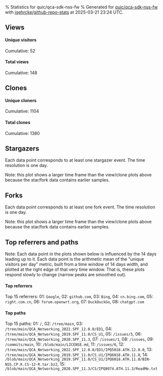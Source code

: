 % Statistics for quic/qca-sdk-nss-fw
% Generated for [quic/qca-sdk-nss-fw](https://github.com/quic/qca-sdk-nss-fw) with [jgehrcke/github-repo-stats](https://github.com/jgehrcke/github-repo-stats) at 2025-03-21 23:24 UTC.


## Views

#### Unique visitors
<div id="chart_views_unique" class="full-width-chart"></div>

Cumulative: 52

#### Total views
<div id="chart_views_total" class="full-width-chart"></div>

Cumulative: 148

<div class="pagebreak-for-print"> </div>

## Clones

#### Unique cloners
<div id="chart_clones_unique" class="full-width-chart"></div>

Cumulative: 1104

#### Total clones
<div id="chart_clones_total" class="full-width-chart"></div>

Cumulative: 1380



<div class="pagebreak-for-print"> </div>



## Stargazers

Each data point corresponds to at least one stargazer event.
The time resolution is one day.

<div id="chart_stargazers" class="full-width-chart"></div>


Note: this plot shows a larger time frame than the view/clone plots above because the star/fork data contains earlier samples.



## Forks

Each data point corresponds to at least one fork event.
The time resolution is one day.

<div id="chart_forks" class="full-width-chart"></div>


Note: this plot shows a larger time frame than the view/clone plots above because the star/fork data contains earlier samples.



<div class="pagebreak-for-print"> </div>



## Top referrers and paths


Note: Each data point in the plots shown below is influenced by the 14 days
leading up to it. Each data point is the arithmetic mean of the "unique
visitors per day" metric, built from a time window of 14 days width, and
plotted at the right edge of that very time window. That is, these plots
respond slowly to change (narrow peaks are smoothed out).




#### Top referrers


<div id="chart_referrers_top_n_alltime" class="full-width-chart"></div>

Top 15 referrers: 01: `Google`, 02: `github.com`, 03: `Bing`, 04: `cn.bing.com`, 05: `right.com.cn`, 06: `forum.openwrt.org`, 07: `DuckDuckGo`, 08: `chatgpt.com`





#### Top paths


<div id="chart_paths_top_n_alltime" class="full-width-chart"></div>

Top 15 paths: 01: `/`, 02: `/tree/main`, 03: `/tree/main/QCA_Networking_2022.SPF_12.0.0/ED1`, 04: `/tree/main/QCA_Networking_2019.SPF_11.0/CS_U1`, 05: `/issues/5`, 06: `/tree/main/QCA_Networking_2020.SPF_11.3`, 07: `/issues/1`, 08: `/issues`, 09: `/commits/main`, 10: `/blob/main/LICENSE.md`, 11: `/issues/6`, 12: `/tree/main/QCA_Networking_2022.SPF_12.0.0/ED1/IPQ5018.ATH.12.0.0`, 13: `/tree/main/QCA_Networking_2019.SPF_11.0/CS_U1/IPQ6018.ATH.11.0`, 14: `/blob/main/QCA_Networking_2019.SPF_11.0/CS_U1/IPQ6018.ATH.11.0/BIN-NSS.CP.K.CS-12-R.tar.bz2`, 15: `/blob/main/QCA_Networking_2020.SPF_11.3/CS/IPQ8074.ATH.11.3/ReadMe.txt`


<script type="text/javascript">
    vegaEmbed('#chart_views_unique', {"$schema": "https://vega.github.io/schema/vega-lite/v4.17.0.json", "config": {"arc": {"fill": "#1b1e23"}, "area": {"fill": "#1b1e23"}, "axisBottom": {"domainColor": "#a9b4c4", "gridColor": "#a9b4c4", "labelColor": "#1b1e23", "labelFont": "relative-mono-11-pitch-pro, Menlo, monospace", "tickColor": "#a9b4c4", "titleColor": "#1b1e23", "titleFont": "relative-mono-11-pitch-pro, Menlo, monospace"}, "axisLeft": {"domainColor": "#a9b4c4", "gridColor": "#a9b4c4", "labelColor": "#1b1e23", "labelFont": "relative-mono-11-pitch-pro, Menlo, monospace", "tickColor": "#a9b4c4", "titleColor": "#1b1e23", "titleFont": "relative-mono-11-pitch-pro, Menlo, monospace"}, "axisX": {"grid": false}, "axisY": {"grid": false, "labelBound": true}, "background": "#FFFFFF", "group": {"fill": "#FFFFFF"}, "header": {"fontWeight": 400, "labelFont": "relative-mono-11-pitch-pro, Menlo, monospace", "titleFont": "relative-mono-11-pitch-pro, Menlo, monospace"}, "legend": {"labelFont": "relative-mono-11-pitch-pro, Menlo, monospace", "symbolSize": 200, "symbolType": "circle", "titleFont": "relative-mono-11-pitch-pro, Menlo, monospace"}, "line": {"color": "#1b1e23", "stroke": "#1b1e23"}, "path": {"stroke": "#1b1e23"}, "point": {"color": "#1b1e23", "cursor": "pointer", "filled": true, "size": 20}, "range": {"category": ["#85a2f7", "#ea9755", "#7eb36a", "#f07071", "#bc85d9", "#e587b6", "#a9b4c4", "#d4c05e", "#64b9c4"]}, "style": {"bar": {"fill": "#1b1e23"}, "text": {"font": "relative-mono-11-pitch-pro, Menlo, monospace", "fontWeight": 400}}, "symbol": {"shape": "circle"}, "title": {"anchor": "start", "font": "relative-mono-11-pitch-pro, Menlo, monospace", "fontWeight": 400}, "trail": {"color": "#1b1e23", "stroke": "#1b1e23"}, "view": {"stroke": null}}, "data": {"name": "data-04e44a0db3500896354342935f042a24"}, "datasets": {"data-04e44a0db3500896354342935f042a24": [{"time": "2025-02-27T00:00:00+00:00", "views_total": 31, "views_unique": 4}, {"time": "2025-02-28T00:00:00+00:00", "views_total": 2, "views_unique": 2}, {"time": "2025-03-01T00:00:00+00:00", "views_total": 1, "views_unique": 1}, {"time": "2025-03-02T00:00:00+00:00", "views_total": 7, "views_unique": 1}, {"time": "2025-03-03T00:00:00+00:00", "views_total": 30, "views_unique": 5}, {"time": "2025-03-04T00:00:00+00:00", "views_total": 12, "views_unique": 5}, {"time": "2025-03-05T00:00:00+00:00", "views_total": 14, "views_unique": 3}, {"time": "2025-03-06T00:00:00+00:00", "views_total": 3, "views_unique": 3}, {"time": "2025-03-07T00:00:00+00:00", "views_total": 1, "views_unique": 1}, {"time": "2025-03-08T00:00:00+00:00", "views_total": 1, "views_unique": 1}, {"time": "2025-03-09T00:00:00+00:00", "views_total": 0, "views_unique": 0}, {"time": "2025-03-10T00:00:00+00:00", "views_total": 2, "views_unique": 2}, {"time": "2025-03-11T00:00:00+00:00", "views_total": 2, "views_unique": 2}, {"time": "2025-03-12T00:00:00+00:00", "views_total": 13, "views_unique": 3}, {"time": "2025-03-13T00:00:00+00:00", "views_total": 5, "views_unique": 2}, {"time": "2025-03-14T00:00:00+00:00", "views_total": 0, "views_unique": 0}, {"time": "2025-03-15T00:00:00+00:00", "views_total": 3, "views_unique": 3}, {"time": "2025-03-16T00:00:00+00:00", "views_total": 8, "views_unique": 1}, {"time": "2025-03-17T00:00:00+00:00", "views_total": 4, "views_unique": 4}, {"time": "2025-03-18T00:00:00+00:00", "views_total": 3, "views_unique": 3}, {"time": "2025-03-19T00:00:00+00:00", "views_total": 3, "views_unique": 3}, {"time": "2025-03-20T00:00:00+00:00", "views_total": 3, "views_unique": 3}, {"time": "2025-03-21T00:00:00+00:00", "views_total": 0, "views_unique": 0}]}, "encoding": {"tooltip": [{"field": "views_unique", "format": ".1f", "title": "views (u)", "type": "quantitative"}, {"field": "time", "format": "%B %e, %Y", "title": "date", "type": "temporal"}], "x": {"axis": {"labelAngle": 25}, "field": "time", "scale": {"domain": ["2025-02-27", "2025-03-21"]}, "timeUnit": "yearmonthdate", "title": "date", "type": "temporal"}, "y": {"axis": {}, "field": "views_unique", "scale": {"domain": [0, 5.5], "type": "linear", "zero": true}, "title": "unique views per day", "type": "quantitative"}}, "height": 200, "mark": {"point": true, "type": "line"}, "padding": 10, "width": "container"}, {"actions": false, "renderer": "svg"}).catch(console.error);
vegaEmbed('#chart_views_total', {"$schema": "https://vega.github.io/schema/vega-lite/v4.17.0.json", "config": {"arc": {"fill": "#1b1e23"}, "area": {"fill": "#1b1e23"}, "axisBottom": {"domainColor": "#a9b4c4", "gridColor": "#a9b4c4", "labelColor": "#1b1e23", "labelFont": "relative-mono-11-pitch-pro, Menlo, monospace", "tickColor": "#a9b4c4", "titleColor": "#1b1e23", "titleFont": "relative-mono-11-pitch-pro, Menlo, monospace"}, "axisLeft": {"domainColor": "#a9b4c4", "gridColor": "#a9b4c4", "labelColor": "#1b1e23", "labelFont": "relative-mono-11-pitch-pro, Menlo, monospace", "tickColor": "#a9b4c4", "titleColor": "#1b1e23", "titleFont": "relative-mono-11-pitch-pro, Menlo, monospace"}, "axisX": {"grid": false}, "axisY": {"grid": false, "labelBound": true}, "background": "#FFFFFF", "group": {"fill": "#FFFFFF"}, "header": {"fontWeight": 400, "labelFont": "relative-mono-11-pitch-pro, Menlo, monospace", "titleFont": "relative-mono-11-pitch-pro, Menlo, monospace"}, "legend": {"labelFont": "relative-mono-11-pitch-pro, Menlo, monospace", "symbolSize": 200, "symbolType": "circle", "titleFont": "relative-mono-11-pitch-pro, Menlo, monospace"}, "line": {"color": "#1b1e23", "stroke": "#1b1e23"}, "path": {"stroke": "#1b1e23"}, "point": {"color": "#1b1e23", "cursor": "pointer", "filled": true, "size": 20}, "range": {"category": ["#85a2f7", "#ea9755", "#7eb36a", "#f07071", "#bc85d9", "#e587b6", "#a9b4c4", "#d4c05e", "#64b9c4"]}, "style": {"bar": {"fill": "#1b1e23"}, "text": {"font": "relative-mono-11-pitch-pro, Menlo, monospace", "fontWeight": 400}}, "symbol": {"shape": "circle"}, "title": {"anchor": "start", "font": "relative-mono-11-pitch-pro, Menlo, monospace", "fontWeight": 400}, "trail": {"color": "#1b1e23", "stroke": "#1b1e23"}, "view": {"stroke": null}}, "data": {"name": "data-04e44a0db3500896354342935f042a24"}, "datasets": {"data-04e44a0db3500896354342935f042a24": [{"time": "2025-02-27T00:00:00+00:00", "views_total": 31, "views_unique": 4}, {"time": "2025-02-28T00:00:00+00:00", "views_total": 2, "views_unique": 2}, {"time": "2025-03-01T00:00:00+00:00", "views_total": 1, "views_unique": 1}, {"time": "2025-03-02T00:00:00+00:00", "views_total": 7, "views_unique": 1}, {"time": "2025-03-03T00:00:00+00:00", "views_total": 30, "views_unique": 5}, {"time": "2025-03-04T00:00:00+00:00", "views_total": 12, "views_unique": 5}, {"time": "2025-03-05T00:00:00+00:00", "views_total": 14, "views_unique": 3}, {"time": "2025-03-06T00:00:00+00:00", "views_total": 3, "views_unique": 3}, {"time": "2025-03-07T00:00:00+00:00", "views_total": 1, "views_unique": 1}, {"time": "2025-03-08T00:00:00+00:00", "views_total": 1, "views_unique": 1}, {"time": "2025-03-09T00:00:00+00:00", "views_total": 0, "views_unique": 0}, {"time": "2025-03-10T00:00:00+00:00", "views_total": 2, "views_unique": 2}, {"time": "2025-03-11T00:00:00+00:00", "views_total": 2, "views_unique": 2}, {"time": "2025-03-12T00:00:00+00:00", "views_total": 13, "views_unique": 3}, {"time": "2025-03-13T00:00:00+00:00", "views_total": 5, "views_unique": 2}, {"time": "2025-03-14T00:00:00+00:00", "views_total": 0, "views_unique": 0}, {"time": "2025-03-15T00:00:00+00:00", "views_total": 3, "views_unique": 3}, {"time": "2025-03-16T00:00:00+00:00", "views_total": 8, "views_unique": 1}, {"time": "2025-03-17T00:00:00+00:00", "views_total": 4, "views_unique": 4}, {"time": "2025-03-18T00:00:00+00:00", "views_total": 3, "views_unique": 3}, {"time": "2025-03-19T00:00:00+00:00", "views_total": 3, "views_unique": 3}, {"time": "2025-03-20T00:00:00+00:00", "views_total": 3, "views_unique": 3}, {"time": "2025-03-21T00:00:00+00:00", "views_total": 0, "views_unique": 0}]}, "encoding": {"tooltip": [{"field": "views_total", "format": ".1f", "title": "views (t)", "type": "quantitative"}, {"field": "time", "format": "%B %e, %Y", "title": "date", "type": "temporal"}], "x": {"axis": {"labelAngle": 25}, "field": "time", "scale": {"domain": ["2025-02-27", "2025-03-21"]}, "timeUnit": "yearmonthdate", "title": "date", "type": "temporal"}, "y": {"axis": {}, "field": "views_total", "scale": {"domain": [0, 34.1], "type": "linear", "zero": true}, "title": "total views per day", "type": "quantitative"}}, "height": 200, "mark": {"point": true, "type": "line"}, "padding": 10, "width": "container"}, {"actions": false, "renderer": "svg"}).catch(console.error);
vegaEmbed('#chart_clones_unique', {"$schema": "https://vega.github.io/schema/vega-lite/v4.17.0.json", "config": {"arc": {"fill": "#1b1e23"}, "area": {"fill": "#1b1e23"}, "axisBottom": {"domainColor": "#a9b4c4", "gridColor": "#a9b4c4", "labelColor": "#1b1e23", "labelFont": "relative-mono-11-pitch-pro, Menlo, monospace", "tickColor": "#a9b4c4", "titleColor": "#1b1e23", "titleFont": "relative-mono-11-pitch-pro, Menlo, monospace"}, "axisLeft": {"domainColor": "#a9b4c4", "gridColor": "#a9b4c4", "labelColor": "#1b1e23", "labelFont": "relative-mono-11-pitch-pro, Menlo, monospace", "tickColor": "#a9b4c4", "titleColor": "#1b1e23", "titleFont": "relative-mono-11-pitch-pro, Menlo, monospace"}, "axisX": {"grid": false}, "axisY": {"grid": false, "labelBound": true}, "background": "#FFFFFF", "group": {"fill": "#FFFFFF"}, "header": {"fontWeight": 400, "labelFont": "relative-mono-11-pitch-pro, Menlo, monospace", "titleFont": "relative-mono-11-pitch-pro, Menlo, monospace"}, "legend": {"labelFont": "relative-mono-11-pitch-pro, Menlo, monospace", "symbolSize": 200, "symbolType": "circle", "titleFont": "relative-mono-11-pitch-pro, Menlo, monospace"}, "line": {"color": "#1b1e23", "stroke": "#1b1e23"}, "path": {"stroke": "#1b1e23"}, "point": {"color": "#1b1e23", "cursor": "pointer", "filled": true, "size": 20}, "range": {"category": ["#85a2f7", "#ea9755", "#7eb36a", "#f07071", "#bc85d9", "#e587b6", "#a9b4c4", "#d4c05e", "#64b9c4"]}, "style": {"bar": {"fill": "#1b1e23"}, "text": {"font": "relative-mono-11-pitch-pro, Menlo, monospace", "fontWeight": 400}}, "symbol": {"shape": "circle"}, "title": {"anchor": "start", "font": "relative-mono-11-pitch-pro, Menlo, monospace", "fontWeight": 400}, "trail": {"color": "#1b1e23", "stroke": "#1b1e23"}, "view": {"stroke": null}}, "data": {"name": "data-4fc50d3d68fb4e5198b5931ea230eb5a"}, "datasets": {"data-4fc50d3d68fb4e5198b5931ea230eb5a": [{"clones_total": 55, "clones_unique": 52, "time": "2025-02-27T00:00:00+00:00"}, {"clones_total": 102, "clones_unique": 83, "time": "2025-02-28T00:00:00+00:00"}, {"clones_total": 54, "clones_unique": 43, "time": "2025-03-01T00:00:00+00:00"}, {"clones_total": 53, "clones_unique": 40, "time": "2025-03-02T00:00:00+00:00"}, {"clones_total": 39, "clones_unique": 35, "time": "2025-03-03T00:00:00+00:00"}, {"clones_total": 140, "clones_unique": 48, "time": "2025-03-04T00:00:00+00:00"}, {"clones_total": 39, "clones_unique": 35, "time": "2025-03-05T00:00:00+00:00"}, {"clones_total": 53, "clones_unique": 40, "time": "2025-03-06T00:00:00+00:00"}, {"clones_total": 95, "clones_unique": 81, "time": "2025-03-07T00:00:00+00:00"}, {"clones_total": 58, "clones_unique": 47, "time": "2025-03-08T00:00:00+00:00"}, {"clones_total": 48, "clones_unique": 39, "time": "2025-03-09T00:00:00+00:00"}, {"clones_total": 43, "clones_unique": 35, "time": "2025-03-10T00:00:00+00:00"}, {"clones_total": 73, "clones_unique": 51, "time": "2025-03-11T00:00:00+00:00"}, {"clones_total": 47, "clones_unique": 39, "time": "2025-03-12T00:00:00+00:00"}, {"clones_total": 56, "clones_unique": 47, "time": "2025-03-13T00:00:00+00:00"}, {"clones_total": 93, "clones_unique": 89, "time": "2025-03-14T00:00:00+00:00"}, {"clones_total": 39, "clones_unique": 35, "time": "2025-03-15T00:00:00+00:00"}, {"clones_total": 40, "clones_unique": 38, "time": "2025-03-16T00:00:00+00:00"}, {"clones_total": 38, "clones_unique": 35, "time": "2025-03-17T00:00:00+00:00"}, {"clones_total": 58, "clones_unique": 48, "time": "2025-03-18T00:00:00+00:00"}, {"clones_total": 30, "clones_unique": 30, "time": "2025-03-19T00:00:00+00:00"}, {"clones_total": 47, "clones_unique": 41, "time": "2025-03-20T00:00:00+00:00"}, {"clones_total": 80, "clones_unique": 73, "time": "2025-03-21T00:00:00+00:00"}]}, "encoding": {"tooltip": [{"field": "clones_unique", "format": ".1f", "title": "clones (u)", "type": "quantitative"}, {"field": "time", "format": "%B %e, %Y", "title": "date", "type": "temporal"}], "x": {"axis": {"labelAngle": 25}, "field": "time", "scale": {"domain": ["2025-02-27", "2025-03-21"]}, "timeUnit": "yearmonthdate", "title": "date", "type": "temporal"}, "y": {"axis": {}, "field": "clones_unique", "scale": {"domain": [0, 97.9], "type": "linear", "zero": true}, "title": "unique clones per day", "type": "quantitative"}}, "height": 200, "mark": {"point": true, "type": "line"}, "padding": 10, "width": "container"}, {"actions": false, "renderer": "svg"}).catch(console.error);
vegaEmbed('#chart_clones_total', {"$schema": "https://vega.github.io/schema/vega-lite/v4.17.0.json", "config": {"arc": {"fill": "#1b1e23"}, "area": {"fill": "#1b1e23"}, "axisBottom": {"domainColor": "#a9b4c4", "gridColor": "#a9b4c4", "labelColor": "#1b1e23", "labelFont": "relative-mono-11-pitch-pro, Menlo, monospace", "tickColor": "#a9b4c4", "titleColor": "#1b1e23", "titleFont": "relative-mono-11-pitch-pro, Menlo, monospace"}, "axisLeft": {"domainColor": "#a9b4c4", "gridColor": "#a9b4c4", "labelColor": "#1b1e23", "labelFont": "relative-mono-11-pitch-pro, Menlo, monospace", "tickColor": "#a9b4c4", "titleColor": "#1b1e23", "titleFont": "relative-mono-11-pitch-pro, Menlo, monospace"}, "axisX": {"grid": false}, "axisY": {"grid": false, "labelBound": true}, "background": "#FFFFFF", "group": {"fill": "#FFFFFF"}, "header": {"fontWeight": 400, "labelFont": "relative-mono-11-pitch-pro, Menlo, monospace", "titleFont": "relative-mono-11-pitch-pro, Menlo, monospace"}, "legend": {"labelFont": "relative-mono-11-pitch-pro, Menlo, monospace", "symbolSize": 200, "symbolType": "circle", "titleFont": "relative-mono-11-pitch-pro, Menlo, monospace"}, "line": {"color": "#1b1e23", "stroke": "#1b1e23"}, "path": {"stroke": "#1b1e23"}, "point": {"color": "#1b1e23", "cursor": "pointer", "filled": true, "size": 20}, "range": {"category": ["#85a2f7", "#ea9755", "#7eb36a", "#f07071", "#bc85d9", "#e587b6", "#a9b4c4", "#d4c05e", "#64b9c4"]}, "style": {"bar": {"fill": "#1b1e23"}, "text": {"font": "relative-mono-11-pitch-pro, Menlo, monospace", "fontWeight": 400}}, "symbol": {"shape": "circle"}, "title": {"anchor": "start", "font": "relative-mono-11-pitch-pro, Menlo, monospace", "fontWeight": 400}, "trail": {"color": "#1b1e23", "stroke": "#1b1e23"}, "view": {"stroke": null}}, "data": {"name": "data-4fc50d3d68fb4e5198b5931ea230eb5a"}, "datasets": {"data-4fc50d3d68fb4e5198b5931ea230eb5a": [{"clones_total": 55, "clones_unique": 52, "time": "2025-02-27T00:00:00+00:00"}, {"clones_total": 102, "clones_unique": 83, "time": "2025-02-28T00:00:00+00:00"}, {"clones_total": 54, "clones_unique": 43, "time": "2025-03-01T00:00:00+00:00"}, {"clones_total": 53, "clones_unique": 40, "time": "2025-03-02T00:00:00+00:00"}, {"clones_total": 39, "clones_unique": 35, "time": "2025-03-03T00:00:00+00:00"}, {"clones_total": 140, "clones_unique": 48, "time": "2025-03-04T00:00:00+00:00"}, {"clones_total": 39, "clones_unique": 35, "time": "2025-03-05T00:00:00+00:00"}, {"clones_total": 53, "clones_unique": 40, "time": "2025-03-06T00:00:00+00:00"}, {"clones_total": 95, "clones_unique": 81, "time": "2025-03-07T00:00:00+00:00"}, {"clones_total": 58, "clones_unique": 47, "time": "2025-03-08T00:00:00+00:00"}, {"clones_total": 48, "clones_unique": 39, "time": "2025-03-09T00:00:00+00:00"}, {"clones_total": 43, "clones_unique": 35, "time": "2025-03-10T00:00:00+00:00"}, {"clones_total": 73, "clones_unique": 51, "time": "2025-03-11T00:00:00+00:00"}, {"clones_total": 47, "clones_unique": 39, "time": "2025-03-12T00:00:00+00:00"}, {"clones_total": 56, "clones_unique": 47, "time": "2025-03-13T00:00:00+00:00"}, {"clones_total": 93, "clones_unique": 89, "time": "2025-03-14T00:00:00+00:00"}, {"clones_total": 39, "clones_unique": 35, "time": "2025-03-15T00:00:00+00:00"}, {"clones_total": 40, "clones_unique": 38, "time": "2025-03-16T00:00:00+00:00"}, {"clones_total": 38, "clones_unique": 35, "time": "2025-03-17T00:00:00+00:00"}, {"clones_total": 58, "clones_unique": 48, "time": "2025-03-18T00:00:00+00:00"}, {"clones_total": 30, "clones_unique": 30, "time": "2025-03-19T00:00:00+00:00"}, {"clones_total": 47, "clones_unique": 41, "time": "2025-03-20T00:00:00+00:00"}, {"clones_total": 80, "clones_unique": 73, "time": "2025-03-21T00:00:00+00:00"}]}, "encoding": {"tooltip": [{"field": "clones_total", "format": ".1f", "title": "clones (t)", "type": "quantitative"}, {"field": "time", "format": "%B %e, %Y", "title": "date", "type": "temporal"}], "x": {"axis": {"labelAngle": 25}, "field": "time", "scale": {"domain": ["2025-02-27", "2025-03-21"]}, "timeUnit": "yearmonthdate", "title": "date", "type": "temporal"}, "y": {"axis": {"values": [1, 10, 50, 100, 500, 1000, 5000, 10000]}, "field": "clones_total", "scale": {"domain": [0, 154.0], "type": "symlog", "zero": true}, "title": "total clones per day", "type": "quantitative"}}, "height": 200, "mark": {"point": true, "type": "line"}, "padding": 10, "width": "container"}, {"actions": false, "renderer": "svg"}).catch(console.error);
vegaEmbed('#chart_stargazers', {"$schema": "https://vega.github.io/schema/vega-lite/v4.17.0.json", "config": {"arc": {"fill": "#1b1e23"}, "area": {"fill": "#1b1e23"}, "axisBottom": {"domainColor": "#a9b4c4", "gridColor": "#a9b4c4", "labelColor": "#1b1e23", "labelFont": "relative-mono-11-pitch-pro, Menlo, monospace", "tickColor": "#a9b4c4", "titleColor": "#1b1e23", "titleFont": "relative-mono-11-pitch-pro, Menlo, monospace"}, "axisLeft": {"domainColor": "#a9b4c4", "gridColor": "#a9b4c4", "labelColor": "#1b1e23", "labelFont": "relative-mono-11-pitch-pro, Menlo, monospace", "tickColor": "#a9b4c4", "titleColor": "#1b1e23", "titleFont": "relative-mono-11-pitch-pro, Menlo, monospace"}, "axisX": {"grid": false}, "axisY": {"grid": false}, "background": "#FFFFFF", "group": {"fill": "#FFFFFF"}, "header": {"fontWeight": 400, "labelFont": "relative-mono-11-pitch-pro, Menlo, monospace", "titleFont": "relative-mono-11-pitch-pro, Menlo, monospace"}, "legend": {"labelFont": "relative-mono-11-pitch-pro, Menlo, monospace", "symbolSize": 200, "symbolType": "circle", "titleFont": "relative-mono-11-pitch-pro, Menlo, monospace"}, "line": {"color": "#1b1e23", "stroke": "#1b1e23"}, "path": {"stroke": "#1b1e23"}, "point": {"color": "#1b1e23", "cursor": "pointer", "filled": true, "size": 50}, "range": {"category": ["#85a2f7", "#ea9755", "#7eb36a", "#f07071", "#bc85d9", "#e587b6", "#a9b4c4", "#d4c05e", "#64b9c4"]}, "style": {"bar": {"fill": "#1b1e23"}, "text": {"font": "relative-mono-11-pitch-pro, Menlo, monospace", "fontWeight": 400}}, "symbol": {"shape": "circle"}, "title": {"anchor": "start", "font": "relative-mono-11-pitch-pro, Menlo, monospace", "fontWeight": 400}, "trail": {"color": "#1b1e23", "stroke": "#1b1e23"}, "view": {"stroke": null}}, "data": {"name": "data-f7730a4ba5f4ca8140ede1661f2fdd46"}, "datasets": {"data-f7730a4ba5f4ca8140ede1661f2fdd46": [{"stars_cumulative": 1, "time": "2021-07-05T02:43:27+00:00"}, {"stars_cumulative": 2, "time": "2021-09-17T05:43:21+00:00"}, {"stars_cumulative": 3, "time": "2021-11-13T17:22:47+00:00"}, {"stars_cumulative": 4, "time": "2022-01-13T06:52:17+00:00"}, {"stars_cumulative": 5, "time": "2022-05-03T14:31:36+00:00"}, {"stars_cumulative": 6, "time": "2022-05-06T19:04:53+00:00"}, {"stars_cumulative": 7, "time": "2022-07-14T12:25:29+00:00"}, {"stars_cumulative": 8, "time": "2022-08-11T01:54:38+00:00"}, {"stars_cumulative": 9, "time": "2022-08-22T09:01:54+00:00"}, {"stars_cumulative": 10, "time": "2022-09-04T15:38:02+00:00"}, {"stars_cumulative": 11, "time": "2022-09-22T02:55:47+00:00"}, {"stars_cumulative": 12, "time": "2022-12-04T04:03:55+00:00"}, {"stars_cumulative": 13, "time": "2023-01-02T12:47:03+00:00"}, {"stars_cumulative": 14, "time": "2023-03-16T08:06:39+00:00"}, {"stars_cumulative": 15, "time": "2023-05-24T11:11:30+00:00"}, {"stars_cumulative": 16, "time": "2023-07-09T07:04:32+00:00"}, {"stars_cumulative": 17, "time": "2023-11-15T04:58:22+00:00"}, {"stars_cumulative": 18, "time": "2023-11-24T03:17:17+00:00"}, {"stars_cumulative": 19, "time": "2023-12-03T03:22:13+00:00"}, {"stars_cumulative": 20, "time": "2023-12-21T09:51:31+00:00"}, {"stars_cumulative": 21, "time": "2024-02-22T06:31:46+00:00"}, {"stars_cumulative": 22, "time": "2024-02-23T18:51:05+00:00"}, {"stars_cumulative": 23, "time": "2024-04-10T03:52:52+00:00"}, {"stars_cumulative": 24, "time": "2024-04-10T17:37:38+00:00"}, {"stars_cumulative": 25, "time": "2024-05-03T11:08:04+00:00"}, {"stars_cumulative": 26, "time": "2024-05-27T12:17:46+00:00"}, {"stars_cumulative": 27, "time": "2024-12-05T10:31:29+00:00"}]}, "encoding": {"tooltip": [{"field": "stars_cumulative", "format": "d", "title": "stars", "type": "quantitative"}, {"field": "time", "format": "%B %e, %Y", "title": "date", "type": "temporal"}], "x": {"axis": {"labelAngle": 25}, "field": "time", "scale": {"domain": ["2021-05-15", "2025-03-21"]}, "timeUnit": "yearmonthdate", "title": "date", "type": "temporal"}, "y": {"field": "stars_cumulative", "scale": {"domain": [0, 29.700000000000003], "zero": true}, "title": "stargazer count (cumulative)", "type": "quantitative"}}, "height": 300, "mark": {"point": true, "type": "line"}, "padding": 10, "width": "container"}, {"actions": false, "renderer": "svg"}).catch(console.error);
vegaEmbed('#chart_forks', {"$schema": "https://vega.github.io/schema/vega-lite/v4.17.0.json", "config": {"arc": {"fill": "#1b1e23"}, "area": {"fill": "#1b1e23"}, "axisBottom": {"domainColor": "#a9b4c4", "gridColor": "#a9b4c4", "labelColor": "#1b1e23", "labelFont": "relative-mono-11-pitch-pro, Menlo, monospace", "tickColor": "#a9b4c4", "titleColor": "#1b1e23", "titleFont": "relative-mono-11-pitch-pro, Menlo, monospace"}, "axisLeft": {"domainColor": "#a9b4c4", "gridColor": "#a9b4c4", "labelColor": "#1b1e23", "labelFont": "relative-mono-11-pitch-pro, Menlo, monospace", "tickColor": "#a9b4c4", "titleColor": "#1b1e23", "titleFont": "relative-mono-11-pitch-pro, Menlo, monospace"}, "axisX": {"grid": false}, "axisY": {"grid": false}, "background": "#FFFFFF", "group": {"fill": "#FFFFFF"}, "header": {"fontWeight": 400, "labelFont": "relative-mono-11-pitch-pro, Menlo, monospace", "titleFont": "relative-mono-11-pitch-pro, Menlo, monospace"}, "legend": {"labelFont": "relative-mono-11-pitch-pro, Menlo, monospace", "symbolSize": 200, "symbolType": "circle", "titleFont": "relative-mono-11-pitch-pro, Menlo, monospace"}, "line": {"color": "#1b1e23", "stroke": "#1b1e23"}, "path": {"stroke": "#1b1e23"}, "point": {"color": "#1b1e23", "cursor": "pointer", "filled": true, "size": 50}, "range": {"category": ["#85a2f7", "#ea9755", "#7eb36a", "#f07071", "#bc85d9", "#e587b6", "#a9b4c4", "#d4c05e", "#64b9c4"]}, "style": {"bar": {"fill": "#1b1e23"}, "text": {"font": "relative-mono-11-pitch-pro, Menlo, monospace", "fontWeight": 400}}, "symbol": {"shape": "circle"}, "title": {"anchor": "start", "font": "relative-mono-11-pitch-pro, Menlo, monospace", "fontWeight": 400}, "trail": {"color": "#1b1e23", "stroke": "#1b1e23"}, "view": {"stroke": null}}, "data": {"name": "data-a9be7b9ce0f722b214cdec7f9aad733a"}, "datasets": {"data-a9be7b9ce0f722b214cdec7f9aad733a": [{"forks_cumulative": 1, "time": "2021-05-15T19:33:25+00:00"}, {"forks_cumulative": 2, "time": "2021-07-13T02:12:40+00:00"}, {"forks_cumulative": 3, "time": "2021-09-17T05:43:26+00:00"}, {"forks_cumulative": 4, "time": "2021-09-30T00:50:11+00:00"}, {"forks_cumulative": 5, "time": "2022-04-29T04:51:10+00:00"}, {"forks_cumulative": 6, "time": "2022-06-05T17:33:55+00:00"}, {"forks_cumulative": 7, "time": "2022-08-10T12:38:28+00:00"}, {"forks_cumulative": 8, "time": "2023-01-06T12:57:13+00:00"}, {"forks_cumulative": 9, "time": "2023-02-14T03:40:03+00:00"}, {"forks_cumulative": 10, "time": "2023-03-02T07:00:34+00:00"}, {"forks_cumulative": 11, "time": "2023-12-08T07:30:23+00:00"}, {"forks_cumulative": 12, "time": "2024-01-01T10:58:45+00:00"}, {"forks_cumulative": 13, "time": "2024-03-17T05:14:01+00:00"}, {"forks_cumulative": 14, "time": "2024-04-27T15:21:06+00:00"}, {"forks_cumulative": 15, "time": "2024-05-15T13:47:51+00:00"}, {"forks_cumulative": 16, "time": "2024-06-04T06:35:50+00:00"}, {"forks_cumulative": 17, "time": "2024-06-25T06:38:18+00:00"}, {"forks_cumulative": 18, "time": "2024-06-28T10:44:01+00:00"}, {"forks_cumulative": 19, "time": "2024-11-21T07:49:05+00:00"}]}, "encoding": {"tooltip": [{"field": "forks_cumulative", "format": "d", "title": "forks", "type": "quantitative"}, {"field": "time", "format": "%B %e, %Y", "title": "date", "type": "temporal"}], "x": {"axis": {"labelAngle": 25}, "field": "time", "scale": {"domain": ["2021-05-15", "2025-03-21"]}, "timeUnit": "yearmonthdate", "title": "date", "type": "temporal"}, "y": {"field": "forks_cumulative", "scale": {"domain": [0, 20.900000000000002], "zero": true}, "title": "fork count (cumulative)", "type": "quantitative"}}, "height": 300, "mark": {"point": true, "type": "line"}, "padding": 10, "width": "container"}, {"actions": false, "renderer": "svg"}).catch(console.error);
vegaEmbed('#chart_referrers_top_n_alltime', {"$schema": "https://vega.github.io/schema/vega-lite/v4.17.0.json", "config": {"arc": {"fill": "#1b1e23"}, "area": {"fill": "#1b1e23"}, "axisBottom": {"domainColor": "#a9b4c4", "gridColor": "#a9b4c4", "labelColor": "#1b1e23", "labelFont": "relative-mono-11-pitch-pro, Menlo, monospace", "tickColor": "#a9b4c4", "titleColor": "#1b1e23", "titleFont": "relative-mono-11-pitch-pro, Menlo, monospace"}, "axisLeft": {"domainColor": "#a9b4c4", "gridColor": "#a9b4c4", "labelColor": "#1b1e23", "labelFont": "relative-mono-11-pitch-pro, Menlo, monospace", "tickColor": "#a9b4c4", "titleColor": "#1b1e23", "titleFont": "relative-mono-11-pitch-pro, Menlo, monospace"}, "axisX": {"grid": false}, "axisY": {"grid": false}, "background": "#FFFFFF", "group": {"fill": "#FFFFFF"}, "header": {"fontWeight": 400, "labelFont": "relative-mono-11-pitch-pro, Menlo, monospace", "titleFont": "relative-mono-11-pitch-pro, Menlo, monospace"}, "legend": {"labelFont": "relative-mono-11-pitch-pro, Menlo, monospace", "symbolSize": 200, "symbolType": "circle", "titleFont": "relative-mono-11-pitch-pro, Menlo, monospace"}, "line": {"color": "#1b1e23", "stroke": "#1b1e23"}, "path": {"stroke": "#1b1e23"}, "point": {"color": "#1b1e23", "cursor": "pointer", "filled": true, "size": 30}, "range": {"category": ["#85a2f7", "#ea9755", "#7eb36a", "#f07071", "#bc85d9", "#e587b6", "#a9b4c4", "#d4c05e", "#64b9c4"]}, "style": {"bar": {"fill": "#1b1e23"}, "text": {"font": "relative-mono-11-pitch-pro, Menlo, monospace", "fontWeight": 400}}, "symbol": {"shape": "circle"}, "title": {"anchor": "start", "font": "relative-mono-11-pitch-pro, Menlo, monospace", "fontWeight": 400}, "trail": {"color": "#1b1e23", "stroke": "#1b1e23"}, "view": {"stroke": null}}, "data": {"name": "data-b8b2b2ecd2a43815f671b615c5bea9be"}, "datasets": {"data-b8b2b2ecd2a43815f671b615c5bea9be": [{"referrer": "Google", "time": "2025-03-12T00:00:00+00:00", "views_unique": 8.0, "views_unique_norm": 0.5714285714285714}, {"referrer": "Google", "time": "2025-03-13T00:00:00+00:00", "views_unique": 6.0, "views_unique_norm": 0.42857142857142855}, {"referrer": "Google", "time": "2025-03-14T00:00:00+00:00", "views_unique": 6.0, "views_unique_norm": 0.42857142857142855}, {"referrer": "Google", "time": "2025-03-15T00:00:00+00:00", "views_unique": 6.0, "views_unique_norm": 0.42857142857142855}, {"referrer": "Google", "time": "2025-03-16T00:00:00+00:00", "views_unique": 6.0, "views_unique_norm": 0.42857142857142855}, {"referrer": "Google", "time": "2025-03-17T00:00:00+00:00", "views_unique": 5.0, "views_unique_norm": 0.35714285714285715}, {"referrer": "Google", "time": "2025-03-18T00:00:00+00:00", "views_unique": 6.0, "views_unique_norm": 0.42857142857142855}, {"referrer": "Google", "time": "2025-03-19T00:00:00+00:00", "views_unique": 5.0, "views_unique_norm": 0.35714285714285715}, {"referrer": "Google", "time": "2025-03-20T00:00:00+00:00", "views_unique": 6.0, "views_unique_norm": 0.42857142857142855}, {"referrer": "Google", "time": "2025-03-21T00:00:00+00:00", "views_unique": 6.0, "views_unique_norm": 0.42857142857142855}, {"referrer": "github.com", "time": "2025-03-12T00:00:00+00:00", "views_unique": 6.0, "views_unique_norm": 0.42857142857142855}, {"referrer": "github.com", "time": "2025-03-13T00:00:00+00:00", "views_unique": 6.0, "views_unique_norm": 0.42857142857142855}, {"referrer": "github.com", "time": "2025-03-14T00:00:00+00:00", "views_unique": 5.0, "views_unique_norm": 0.35714285714285715}, {"referrer": "github.com", "time": "2025-03-15T00:00:00+00:00", "views_unique": 5.0, "views_unique_norm": 0.35714285714285715}, {"referrer": "github.com", "time": "2025-03-16T00:00:00+00:00", "views_unique": 7.0, "views_unique_norm": 0.5}, {"referrer": "github.com", "time": "2025-03-17T00:00:00+00:00", "views_unique": 6.0, "views_unique_norm": 0.42857142857142855}, {"referrer": "github.com", "time": "2025-03-18T00:00:00+00:00", "views_unique": 4.0, "views_unique_norm": 0.2857142857142857}, {"referrer": "github.com", "time": "2025-03-19T00:00:00+00:00", "views_unique": 6.0, "views_unique_norm": 0.42857142857142855}, {"referrer": "github.com", "time": "2025-03-20T00:00:00+00:00", "views_unique": 6.0, "views_unique_norm": 0.42857142857142855}, {"referrer": "github.com", "time": "2025-03-21T00:00:00+00:00", "views_unique": 7.0, "views_unique_norm": 0.5}, {"referrer": "Bing", "time": "2025-03-12T00:00:00+00:00", "views_unique": 4.0, "views_unique_norm": 0.2857142857142857}, {"referrer": "Bing", "time": "2025-03-13T00:00:00+00:00", "views_unique": 3.0, "views_unique_norm": 0.21428571428571427}, {"referrer": "Bing", "time": "2025-03-14T00:00:00+00:00", "views_unique": 3.0, "views_unique_norm": 0.21428571428571427}, {"referrer": "Bing", "time": "2025-03-15T00:00:00+00:00", "views_unique": 3.0, "views_unique_norm": 0.21428571428571427}, {"referrer": "Bing", "time": "2025-03-16T00:00:00+00:00", "views_unique": 3.0, "views_unique_norm": 0.21428571428571427}, {"referrer": "Bing", "time": "2025-03-17T00:00:00+00:00", "views_unique": 3.0, "views_unique_norm": 0.21428571428571427}, {"referrer": "Bing", "time": "2025-03-18T00:00:00+00:00", "views_unique": 2.0, "views_unique_norm": 0.14285714285714285}, {"referrer": "Bing", "time": "2025-03-19T00:00:00+00:00", "views_unique": 2.0, "views_unique_norm": 0.14285714285714285}, {"referrer": "Bing", "time": "2025-03-20T00:00:00+00:00", "views_unique": 2.0, "views_unique_norm": 0.14285714285714285}, {"referrer": "Bing", "time": "2025-03-21T00:00:00+00:00", "views_unique": 2.0, "views_unique_norm": 0.14285714285714285}, {"referrer": "cn.bing.com", "time": "2025-03-12T00:00:00+00:00", "views_unique": 3.0, "views_unique_norm": 0.21428571428571427}, {"referrer": "cn.bing.com", "time": "2025-03-13T00:00:00+00:00", "views_unique": 3.0, "views_unique_norm": 0.21428571428571427}, {"referrer": "cn.bing.com", "time": "2025-03-14T00:00:00+00:00", "views_unique": 3.0, "views_unique_norm": 0.21428571428571427}, {"referrer": "cn.bing.com", "time": "2025-03-15T00:00:00+00:00", "views_unique": 3.0, "views_unique_norm": 0.21428571428571427}, {"referrer": "cn.bing.com", "time": "2025-03-16T00:00:00+00:00", "views_unique": 3.0, "views_unique_norm": 0.21428571428571427}, {"referrer": "cn.bing.com", "time": "2025-03-17T00:00:00+00:00", "views_unique": 2.0, "views_unique_norm": 0.14285714285714285}, {"referrer": "cn.bing.com", "time": "2025-03-18T00:00:00+00:00", "views_unique": 2.0, "views_unique_norm": 0.14285714285714285}, {"referrer": "cn.bing.com", "time": "2025-03-19T00:00:00+00:00", "views_unique": 2.0, "views_unique_norm": 0.14285714285714285}, {"referrer": "cn.bing.com", "time": "2025-03-20T00:00:00+00:00", "views_unique": 1.0, "views_unique_norm": 0.07142857142857142}, {"referrer": "cn.bing.com", "time": "2025-03-21T00:00:00+00:00", "views_unique": 1.0, "views_unique_norm": 0.07142857142857142}, {"referrer": "right.com.cn", "time": "2025-03-12T00:00:00+00:00", "views_unique": 1.0, "views_unique_norm": 0.07142857142857142}, {"referrer": "right.com.cn", "time": "2025-03-13T00:00:00+00:00", "views_unique": 2.0, "views_unique_norm": 0.14285714285714285}, {"referrer": "right.com.cn", "time": "2025-03-14T00:00:00+00:00", "views_unique": 2.0, "views_unique_norm": 0.14285714285714285}, {"referrer": "right.com.cn", "time": "2025-03-15T00:00:00+00:00", "views_unique": 2.0, "views_unique_norm": 0.14285714285714285}, {"referrer": "right.com.cn", "time": "2025-03-16T00:00:00+00:00", "views_unique": 2.0, "views_unique_norm": 0.14285714285714285}, {"referrer": "right.com.cn", "time": "2025-03-17T00:00:00+00:00", "views_unique": 2.0, "views_unique_norm": 0.14285714285714285}, {"referrer": "right.com.cn", "time": "2025-03-18T00:00:00+00:00", "views_unique": 1.0, "views_unique_norm": 0.07142857142857142}, {"referrer": "right.com.cn", "time": "2025-03-19T00:00:00+00:00", "views_unique": 1.0, "views_unique_norm": 0.07142857142857142}, {"referrer": "right.com.cn", "time": "2025-03-20T00:00:00+00:00", "views_unique": 1.0, "views_unique_norm": 0.07142857142857142}, {"referrer": "right.com.cn", "time": "2025-03-21T00:00:00+00:00", "views_unique": 1.0, "views_unique_norm": 0.07142857142857142}, {"referrer": "forum.openwrt.org", "time": "2025-03-12T00:00:00+00:00", "views_unique": null, "views_unique_norm": null}, {"referrer": "forum.openwrt.org", "time": "2025-03-13T00:00:00+00:00", "views_unique": null, "views_unique_norm": null}, {"referrer": "forum.openwrt.org", "time": "2025-03-14T00:00:00+00:00", "views_unique": null, "views_unique_norm": null}, {"referrer": "forum.openwrt.org", "time": "2025-03-15T00:00:00+00:00", "views_unique": null, "views_unique_norm": null}, {"referrer": "forum.openwrt.org", "time": "2025-03-16T00:00:00+00:00", "views_unique": 1.0, "views_unique_norm": 0.07142857142857142}, {"referrer": "forum.openwrt.org", "time": "2025-03-17T00:00:00+00:00", "views_unique": 1.0, "views_unique_norm": 0.07142857142857142}, {"referrer": "forum.openwrt.org", "time": "2025-03-18T00:00:00+00:00", "views_unique": 1.0, "views_unique_norm": 0.07142857142857142}, {"referrer": "forum.openwrt.org", "time": "2025-03-19T00:00:00+00:00", "views_unique": 1.0, "views_unique_norm": 0.07142857142857142}, {"referrer": "forum.openwrt.org", "time": "2025-03-20T00:00:00+00:00", "views_unique": 1.0, "views_unique_norm": 0.07142857142857142}, {"referrer": "forum.openwrt.org", "time": "2025-03-21T00:00:00+00:00", "views_unique": 1.0, "views_unique_norm": 0.07142857142857142}, {"referrer": "DuckDuckGo", "time": "2025-03-12T00:00:00+00:00", "views_unique": 1.0, "views_unique_norm": 0.07142857142857142}, {"referrer": "DuckDuckGo", "time": "2025-03-13T00:00:00+00:00", "views_unique": 1.0, "views_unique_norm": 0.07142857142857142}, {"referrer": "DuckDuckGo", "time": "2025-03-14T00:00:00+00:00", "views_unique": 1.0, "views_unique_norm": 0.07142857142857142}, {"referrer": "DuckDuckGo", "time": "2025-03-15T00:00:00+00:00", "views_unique": 1.0, "views_unique_norm": 0.07142857142857142}, {"referrer": "DuckDuckGo", "time": "2025-03-16T00:00:00+00:00", "views_unique": 1.0, "views_unique_norm": 0.07142857142857142}, {"referrer": "DuckDuckGo", "time": "2025-03-17T00:00:00+00:00", "views_unique": 1.0, "views_unique_norm": 0.07142857142857142}, {"referrer": "DuckDuckGo", "time": "2025-03-18T00:00:00+00:00", "views_unique": 1.0, "views_unique_norm": 0.07142857142857142}, {"referrer": "DuckDuckGo", "time": "2025-03-19T00:00:00+00:00", "views_unique": null, "views_unique_norm": null}, {"referrer": "DuckDuckGo", "time": "2025-03-20T00:00:00+00:00", "views_unique": null, "views_unique_norm": null}, {"referrer": "DuckDuckGo", "time": "2025-03-21T00:00:00+00:00", "views_unique": null, "views_unique_norm": null}]}, "encoding": {"color": {"field": "referrer", "legend": {"direction": "vertical", "orient": "top", "title": "Legend:"}, "sort": {"field": "order"}, "type": "nominal"}, "tooltip": [{"field": "referrer", "type": "nominal"}, {"field": "views_unique_norm", "format": ".2f", "title": "views (14d mean)", "type": "quantitative"}, {"field": "time", "format": "%B %e, %Y", "title": "date", "type": "temporal"}], "x": {"axis": {"labelAngle": 25}, "field": "time", "scale": {"domain": ["2025-02-27", "2025-03-21"]}, "timeUnit": "yearmonthdate", "title": "date", "type": "temporal"}, "y": {"field": "views_unique_norm", "scale": {"domain": [0, 0.6285714285714286], "type": "linear", "zero": true}, "title": "unique visitors per day (mean from last 14 days)", "type": "quantitative"}}, "height": 300, "mark": {"point": true, "type": "line"}, "padding": 10, "width": "container"}, {"actions": false, "renderer": "svg"}).catch(console.error);
vegaEmbed('#chart_paths_top_n_alltime', {"$schema": "https://vega.github.io/schema/vega-lite/v4.17.0.json", "config": {"arc": {"fill": "#1b1e23"}, "area": {"fill": "#1b1e23"}, "axisBottom": {"domainColor": "#a9b4c4", "gridColor": "#a9b4c4", "labelColor": "#1b1e23", "labelFont": "relative-mono-11-pitch-pro, Menlo, monospace", "tickColor": "#a9b4c4", "titleColor": "#1b1e23", "titleFont": "relative-mono-11-pitch-pro, Menlo, monospace"}, "axisLeft": {"domainColor": "#a9b4c4", "gridColor": "#a9b4c4", "labelColor": "#1b1e23", "labelFont": "relative-mono-11-pitch-pro, Menlo, monospace", "tickColor": "#a9b4c4", "titleColor": "#1b1e23", "titleFont": "relative-mono-11-pitch-pro, Menlo, monospace"}, "axisX": {"grid": false}, "axisY": {"grid": false}, "background": "#FFFFFF", "group": {"fill": "#FFFFFF"}, "header": {"fontWeight": 400, "labelFont": "relative-mono-11-pitch-pro, Menlo, monospace", "titleFont": "relative-mono-11-pitch-pro, Menlo, monospace"}, "legend": {"labelFont": "relative-mono-11-pitch-pro, Menlo, monospace", "symbolSize": 200, "symbolType": "circle", "titleFont": "relative-mono-11-pitch-pro, Menlo, monospace"}, "line": {"color": "#1b1e23", "stroke": "#1b1e23"}, "path": {"stroke": "#1b1e23"}, "point": {"color": "#1b1e23", "cursor": "pointer", "filled": true, "size": 30}, "range": {"category": ["#85a2f7", "#ea9755", "#7eb36a", "#f07071", "#bc85d9", "#e587b6", "#a9b4c4", "#d4c05e", "#64b9c4"]}, "style": {"bar": {"fill": "#1b1e23"}, "text": {"font": "relative-mono-11-pitch-pro, Menlo, monospace", "fontWeight": 400}}, "symbol": {"shape": "circle"}, "title": {"anchor": "start", "font": "relative-mono-11-pitch-pro, Menlo, monospace", "fontWeight": 400}, "trail": {"color": "#1b1e23", "stroke": "#1b1e23"}, "view": {"stroke": null}}, "data": {"name": "data-87b29748f2861697daa35e41201d2542"}, "datasets": {"data-87b29748f2861697daa35e41201d2542": [{"path": "/", "time": "2025-03-12T00:00:00+00:00", "views_unique": 22.0, "views_unique_norm": 1.5714285714285714}, {"path": "/", "time": "2025-03-13T00:00:00+00:00", "views_unique": 22.0, "views_unique_norm": 1.5714285714285714}, {"path": "/", "time": "2025-03-14T00:00:00+00:00", "views_unique": 21.0, "views_unique_norm": 1.5}, {"path": "/", "time": "2025-03-15T00:00:00+00:00", "views_unique": 21.0, "views_unique_norm": 1.5}, {"path": "/", "time": "2025-03-16T00:00:00+00:00", "views_unique": 23.0, "views_unique_norm": 1.6428571428571428}, {"path": "/", "time": "2025-03-17T00:00:00+00:00", "views_unique": 19.0, "views_unique_norm": 1.3571428571428572}, {"path": "/", "time": "2025-03-18T00:00:00+00:00", "views_unique": 17.0, "views_unique_norm": 1.2142857142857142}, {"path": "/", "time": "2025-03-19T00:00:00+00:00", "views_unique": 17.0, "views_unique_norm": 1.2142857142857142}, {"path": "/", "time": "2025-03-20T00:00:00+00:00", "views_unique": 19.0, "views_unique_norm": 1.3571428571428572}, {"path": "/", "time": "2025-03-21T00:00:00+00:00", "views_unique": 20.0, "views_unique_norm": 1.4285714285714286}, {"path": "/tree/main", "time": "2025-03-12T00:00:00+00:00", "views_unique": 7.0, "views_unique_norm": 0.5}, {"path": "/tree/main", "time": "2025-03-13T00:00:00+00:00", "views_unique": 6.0, "views_unique_norm": 0.42857142857142855}, {"path": "/tree/main", "time": "2025-03-14T00:00:00+00:00", "views_unique": 6.0, "views_unique_norm": 0.42857142857142855}, {"path": "/tree/main", "time": "2025-03-15T00:00:00+00:00", "views_unique": 6.0, "views_unique_norm": 0.42857142857142855}, {"path": "/tree/main", "time": "2025-03-16T00:00:00+00:00", "views_unique": 5.0, "views_unique_norm": 0.35714285714285715}, {"path": "/tree/main", "time": "2025-03-17T00:00:00+00:00", "views_unique": 3.0, "views_unique_norm": 0.21428571428571427}, {"path": "/tree/main", "time": "2025-03-18T00:00:00+00:00", "views_unique": null, "views_unique_norm": null}, {"path": "/tree/main", "time": "2025-03-19T00:00:00+00:00", "views_unique": null, "views_unique_norm": null}, {"path": "/tree/main", "time": "2025-03-20T00:00:00+00:00", "views_unique": null, "views_unique_norm": null}, {"path": "/tree/main", "time": "2025-03-21T00:00:00+00:00", "views_unique": null, "views_unique_norm": null}, {"path": "/tree/main/QCA_Networking_2022.SPF_12.0.0/ED1", "time": "2025-03-12T00:00:00+00:00", "views_unique": 5.0, "views_unique_norm": 0.35714285714285715}, {"path": "/tree/main/QCA_Networking_2022.SPF_12.0.0/ED1", "time": "2025-03-13T00:00:00+00:00", "views_unique": 4.0, "views_unique_norm": 0.2857142857142857}, {"path": "/tree/main/QCA_Networking_2022.SPF_12.0.0/ED1", "time": "2025-03-14T00:00:00+00:00", "views_unique": 4.0, "views_unique_norm": 0.2857142857142857}, {"path": "/tree/main/QCA_Networking_2022.SPF_12.0.0/ED1", "time": "2025-03-15T00:00:00+00:00", "views_unique": 4.0, "views_unique_norm": 0.2857142857142857}, {"path": "/tree/main/QCA_Networking_2022.SPF_12.0.0/ED1", "time": "2025-03-16T00:00:00+00:00", "views_unique": 3.0, "views_unique_norm": 0.21428571428571427}, {"path": "/tree/main/QCA_Networking_2022.SPF_12.0.0/ED1", "time": "2025-03-17T00:00:00+00:00", "views_unique": 3.0, "views_unique_norm": 0.21428571428571427}, {"path": "/tree/main/QCA_Networking_2022.SPF_12.0.0/ED1", "time": "2025-03-18T00:00:00+00:00", "views_unique": 3.0, "views_unique_norm": 0.21428571428571427}, {"path": "/tree/main/QCA_Networking_2022.SPF_12.0.0/ED1", "time": "2025-03-19T00:00:00+00:00", "views_unique": 2.0, "views_unique_norm": 0.14285714285714285}, {"path": "/tree/main/QCA_Networking_2022.SPF_12.0.0/ED1", "time": "2025-03-20T00:00:00+00:00", "views_unique": 2.0, "views_unique_norm": 0.14285714285714285}, {"path": "/tree/main/QCA_Networking_2022.SPF_12.0.0/ED1", "time": "2025-03-21T00:00:00+00:00", "views_unique": 2.0, "views_unique_norm": 0.14285714285714285}, {"path": "/tree/main/QCA_Networking_2019.SPF_11.0/CS_U1", "time": "2025-03-12T00:00:00+00:00", "views_unique": 3.0, "views_unique_norm": 0.21428571428571427}, {"path": "/tree/main/QCA_Networking_2019.SPF_11.0/CS_U1", "time": "2025-03-13T00:00:00+00:00", "views_unique": 1.0, "views_unique_norm": 0.07142857142857142}, {"path": "/tree/main/QCA_Networking_2019.SPF_11.0/CS_U1", "time": "2025-03-14T00:00:00+00:00", "views_unique": null, "views_unique_norm": null}, {"path": "/tree/main/QCA_Networking_2019.SPF_11.0/CS_U1", "time": "2025-03-15T00:00:00+00:00", "views_unique": null, "views_unique_norm": null}, {"path": "/tree/main/QCA_Networking_2019.SPF_11.0/CS_U1", "time": "2025-03-16T00:00:00+00:00", "views_unique": null, "views_unique_norm": null}, {"path": "/tree/main/QCA_Networking_2019.SPF_11.0/CS_U1", "time": "2025-03-17T00:00:00+00:00", "views_unique": 1.0, "views_unique_norm": 0.07142857142857142}, {"path": "/tree/main/QCA_Networking_2019.SPF_11.0/CS_U1", "time": "2025-03-18T00:00:00+00:00", "views_unique": null, "views_unique_norm": null}, {"path": "/tree/main/QCA_Networking_2019.SPF_11.0/CS_U1", "time": "2025-03-19T00:00:00+00:00", "views_unique": null, "views_unique_norm": null}, {"path": "/tree/main/QCA_Networking_2019.SPF_11.0/CS_U1", "time": "2025-03-20T00:00:00+00:00", "views_unique": null, "views_unique_norm": null}, {"path": "/tree/main/QCA_Networking_2019.SPF_11.0/CS_U1", "time": "2025-03-21T00:00:00+00:00", "views_unique": null, "views_unique_norm": null}, {"path": "/issues/5", "time": "2025-03-12T00:00:00+00:00", "views_unique": 3.0, "views_unique_norm": 0.21428571428571427}, {"path": "/issues/5", "time": "2025-03-13T00:00:00+00:00", "views_unique": 3.0, "views_unique_norm": 0.21428571428571427}, {"path": "/issues/5", "time": "2025-03-14T00:00:00+00:00", "views_unique": 3.0, "views_unique_norm": 0.21428571428571427}, {"path": "/issues/5", "time": "2025-03-15T00:00:00+00:00", "views_unique": 3.0, "views_unique_norm": 0.21428571428571427}, {"path": "/issues/5", "time": "2025-03-16T00:00:00+00:00", "views_unique": 3.0, "views_unique_norm": 0.21428571428571427}, {"path": "/issues/5", "time": "2025-03-17T00:00:00+00:00", "views_unique": 2.0, "views_unique_norm": 0.14285714285714285}, {"path": "/issues/5", "time": "2025-03-18T00:00:00+00:00", "views_unique": 2.0, "views_unique_norm": 0.14285714285714285}, {"path": "/issues/5", "time": "2025-03-19T00:00:00+00:00", "views_unique": 1.0, "views_unique_norm": 0.07142857142857142}, {"path": "/issues/5", "time": "2025-03-20T00:00:00+00:00", "views_unique": 1.0, "views_unique_norm": 0.07142857142857142}, {"path": "/issues/5", "time": "2025-03-21T00:00:00+00:00", "views_unique": 1.0, "views_unique_norm": 0.07142857142857142}, {"path": "/tree/main/QCA_Networking_2020.SPF_11.3", "time": "2025-03-12T00:00:00+00:00", "views_unique": 3.0, "views_unique_norm": 0.21428571428571427}, {"path": "/tree/main/QCA_Networking_2020.SPF_11.3", "time": "2025-03-13T00:00:00+00:00", "views_unique": null, "views_unique_norm": null}, {"path": "/tree/main/QCA_Networking_2020.SPF_11.3", "time": "2025-03-14T00:00:00+00:00", "views_unique": null, "views_unique_norm": null}, {"path": "/tree/main/QCA_Networking_2020.SPF_11.3", "time": "2025-03-15T00:00:00+00:00", "views_unique": null, "views_unique_norm": null}, {"path": "/tree/main/QCA_Networking_2020.SPF_11.3", "time": "2025-03-16T00:00:00+00:00", "views_unique": null, "views_unique_norm": null}, {"path": "/tree/main/QCA_Networking_2020.SPF_11.3", "time": "2025-03-17T00:00:00+00:00", "views_unique": null, "views_unique_norm": null}, {"path": "/tree/main/QCA_Networking_2020.SPF_11.3", "time": "2025-03-18T00:00:00+00:00", "views_unique": null, "views_unique_norm": null}, {"path": "/tree/main/QCA_Networking_2020.SPF_11.3", "time": "2025-03-19T00:00:00+00:00", "views_unique": null, "views_unique_norm": null}, {"path": "/tree/main/QCA_Networking_2020.SPF_11.3", "time": "2025-03-20T00:00:00+00:00", "views_unique": null, "views_unique_norm": null}, {"path": "/tree/main/QCA_Networking_2020.SPF_11.3", "time": "2025-03-21T00:00:00+00:00", "views_unique": null, "views_unique_norm": null}, {"path": "/issues/1", "time": "2025-03-12T00:00:00+00:00", "views_unique": null, "views_unique_norm": null}, {"path": "/issues/1", "time": "2025-03-13T00:00:00+00:00", "views_unique": null, "views_unique_norm": null}, {"path": "/issues/1", "time": "2025-03-14T00:00:00+00:00", "views_unique": 2.0, "views_unique_norm": 0.14285714285714285}, {"path": "/issues/1", "time": "2025-03-15T00:00:00+00:00", "views_unique": null, "views_unique_norm": null}, {"path": "/issues/1", "time": "2025-03-16T00:00:00+00:00", "views_unique": null, "views_unique_norm": null}, {"path": "/issues/1", "time": "2025-03-17T00:00:00+00:00", "views_unique": null, "views_unique_norm": null}, {"path": "/issues/1", "time": "2025-03-18T00:00:00+00:00", "views_unique": null, "views_unique_norm": null}, {"path": "/issues/1", "time": "2025-03-19T00:00:00+00:00", "views_unique": 1.0, "views_unique_norm": 0.07142857142857142}, {"path": "/issues/1", "time": "2025-03-20T00:00:00+00:00", "views_unique": 1.0, "views_unique_norm": 0.07142857142857142}, {"path": "/issues/1", "time": "2025-03-21T00:00:00+00:00", "views_unique": 2.0, "views_unique_norm": 0.14285714285714285}]}, "encoding": {"color": {"field": "path", "legend": {"direction": "vertical", "orient": "top", "title": "Legend:"}, "sort": {"field": "order"}, "type": "nominal"}, "tooltip": [{"field": "path", "type": "nominal"}, {"field": "views_unique_norm", "format": ".2f", "title": "views (14d mean)", "type": "quantitative"}, {"field": "time", "format": "%B %e, %Y", "title": "date", "type": "temporal"}], "x": {"axis": {"labelAngle": 25}, "field": "time", "scale": {"domain": ["2025-02-27", "2025-03-21"]}, "timeUnit": "yearmonthdate", "title": "date", "type": "temporal"}, "y": {"field": "views_unique_norm", "scale": {"domain": [0, 1.8071428571428572], "type": "linear", "zero": true}, "title": "unique visitors per day (mean from last 14 days)", "type": "quantitative"}}, "height": 300, "mark": {"point": true, "type": "line"}, "padding": 10, "width": "container"}, {"actions": false, "renderer": "svg"}).catch(console.error);
    </script>